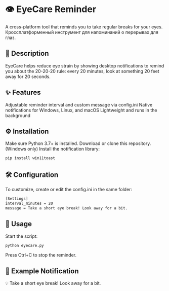 # 👁️ EyeCare Reminder
A cross-platform tool that reminds you to take regular breaks for your eyes.
Кроссплатформенный инструмент для напоминаний о перерывах для глаз.

## 📝 Description
EyeCare helps reduce eye strain by showing desktop notifications to remind you about the 20-20-20 rule: every 20 minutes, look at something 20 feet away for 20 seconds.

## ✨ Features
Adjustable reminder interval and custom message via config.ini
Native notifications for Windows, Linux, and macOS
Lightweight and runs in the background

## ⚙️ Installation
Make sure Python 3.7+ is installed.
Download or clone this repository.
(Windows only) Install the notification library:

```bash
pip install win11toast
```

## 🛠️ Configuration
To customize, create or edit the config.ini in the same folder:
```bash
[Settings]
interval_minutes = 20
message = Take a short eye break! Look away for a bit.
```

## 🚀 Usage
Start the script:

```bash
python eyecare.py
```
Press Ctrl+C to stop the reminder.

## 🔔 Example Notification
💡 Take a short eye break! Look away for a bit.